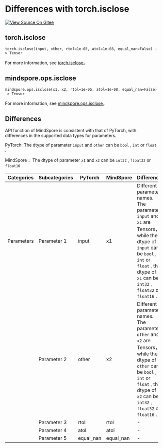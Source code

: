 # Differences with torch.isclose

[![View Source On Gitee](https://mindspore-website.obs.cn-north-4.myhuaweicloud.com/website-images/r2.4.10/resource/_static/logo_source_en.svg)](https://gitee.com/mindspore/docs/blob/r2.4.10/docs/mindspore/source_en/note/api_mapping/pytorch_diff/isclose.md)

## torch.isclose

```text
torch.isclose(input, other, rtol=1e-05, atol=1e-08, equal_nan=False) -> Tensor
```

For more information, see [torch.isclose](https://pytorch.org/docs/1.8.1/generated/torch.isclose.html)。

## mindspore.ops.isclose

```text
mindspore.ops.isclose(x1, x2, rtol=1e-05, atol=1e-08, equal_nan=False) -> Tensor
```

For more information, see [mindspore.ops.isclose](https://www.mindspore.cn/docs/en/r2.4.10/api_python/ops/mindspore.ops.isclose.html)。

## Differences

API function of MindSpore is consistent with that of PyTorch, with differences in the supported data types for parameters.

PyTorch: The dtype of parameter `input` and `other` can be ``bool`` , ``int`` or ``float`` .

MindSpore： The dtype of parameter `x1` and `x2` can be ``int32`` , ``float32`` or ``float16`` .

| Categories | Subcategories |PyTorch | MindSpore | Difference |
| --- | --- | --- | --- |---|
| Parameters | Parameter 1 | input | x1 | Different parameter names. The parameter `input` and `x1` are Tensors，while the dtype of `input` can be ``bool`` , ``int`` or ``float`` , the dtype of `x1` can be ``int32`` , ``float32`` or ``float16`` . |
|  | Parameter 2 | other | x2 | Different parameter names. The parameter `other` and `x2` are Tensors，while the dtype of `other` can be ``bool`` , ``int`` or ``float`` , the dtype of `x2` can be ``int32`` , ``float32`` or ``float16`` . |
|  | Parameter 3 | rtol | rtol | - |
|  | Parameter 4 | atol | atol | - |
|  | Parameter 5 | equal_nan | equal_nan | - |
